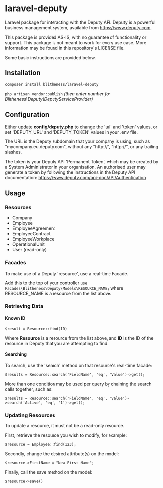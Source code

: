 # laravel-deputy
Laravel package for interacting with the Deputy API. Deputy is a powerful business management system, available from https://www.deputy.com.

This package is provided AS-IS, with no guarantee of functionality or support. This package is not meant to work for every use case. More information may be found in this repository's LICENSE file.

Some basic instructions are provided below.

## Installation
`composer install blitheness/laravel-deputy`

`php artisan vendor:publish` _(then enter number for Blitheness\Deputy\DeputyServiceProvider)_

## Configuration
Either update **config/deputy.php** to change the 'url' and 'token' values, or set 'DEPUTY_URL' and 'DEPUTY_TOKEN' values in your .env file.

The URL is the Deputy subdomain that your company is using, such as "mycompany.eu.deputy.com", without any "http://", "http://", or any trailing slashes.

The token is your Deputy API 'Permanent Token', which may be created by a System Administrator in your organisation. An authorised user may generate a token by following the instructions in the Deputy API documentation: https://www.deputy.com/api-doc/API/Authentication

## Usage
### Resources
- Company
- Employee
- EmployeeAgreement
- EmployeeContract
- EmployeeWorkplace
- OperationalUnit
- User (read-only)

### Facades
To make use of a Deputy 'resource', use a real-time Facade.

Add this to the top of your controller `use Facades\Blitheness\Deputy\Models\RESOURCE_NAME;` where RESOURCE_NAME is a resource from the list above.

### Retrieving Data
#### Known ID
`$result = Resource::find(ID)`

Where **Resource** is a resource from the list above, and **ID** is the ID of the resource in Deputy that you are attempting to find.

#### Searching
To search, use the 'search' method on that resource's real-time facade:

`$results = Resource::search('FieldName', 'eq', 'Value')->get();`

More than one condition may be used per query by chaining the search calls together, such as:

`$results = Resource::search('FieldName', 'eq', 'Value')->search('Active', 'eq', '1')->get();`

### Updating Resources
To update a resource, it must not be a read-only resource.

First, retrieve the resource you wish to modify, for example:

`$resource = Employee::find(123);`

Secondly, change the desired attribute(s) on the model:

`$resource->FirstName = "New First Name";`

Finally, call the save method on the model:

`$resource->save()`

